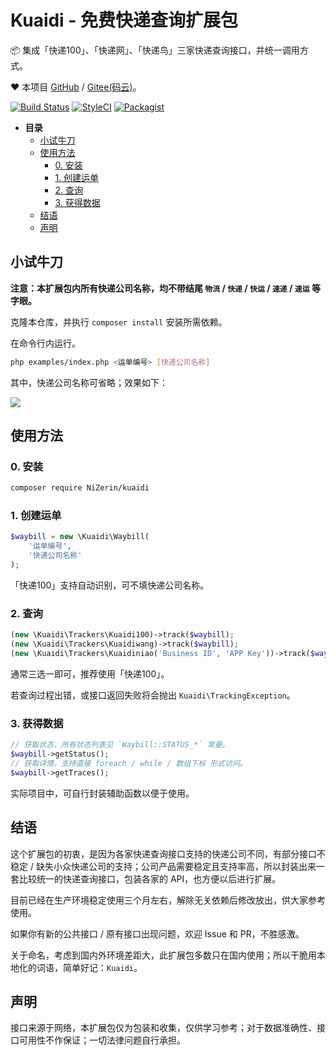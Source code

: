 # Kuaidi - 免费快递查询扩展包

📦 集成「快递100」、「快递网」、「快递鸟」三家快递查询接口，并统一调用方式。

❤️ 本项目 [GitHub](https://github.com/NiZerin/kuaidi) / [Gitee(码云)](https://gitee.com/NiZerin/kuaidi)。

[![Build Status](https://travis-ci.org/NiZerin/kuaidi.svg?branch=master)](https://travis-ci.org/NiZerin/kuaidi)
[![StyleCI](https://github.styleci.io/repos/136556586/shield?branch=master)](https://github.styleci.io/repos/136556586)
[![Packagist](https://img.shields.io/packagist/v/NiZerin/kuaidi.svg)](https://packagist.org/packages/NiZerin/kuaidi)

* **目录**
  * [小试牛刀](#小试牛刀)
  * [使用方法](#使用方法)
      * [0. 安装](#0-安装)
      * [1. 创建运单](#1-创建运单)
      * [2. 查询](#2-查询)
      * [3. 获得数据](#3-获得数据)
  * [结语](#结语)
  * [声明](#声明)

## 小试牛刀

**注意：本扩展包内所有快递公司名称，均不带结尾 `物流` / `快递` / `快运` / `速递` / `速运` 等字眼。**

克隆本仓库，并执行 `composer install` 安装所需依赖。

在命令行内运行。

```bash
php examples/index.php <运单编号> [快递公司名称]
```

其中，快递公司名称可省略；效果如下：

![](https://i.loli.net/2018/08/01/5b6180a5e13f0.png)

## 使用方法

### 0. 安装

```bash
composer require NiZerin/kuaidi
```

### 1. 创建运单

```php
$waybill = new \Kuaidi\Waybill(
    '运单编号', 
    '快递公司名称'
);
```

「快递100」支持自动识别，可不填快递公司名称。

### 2. 查询

```php
(new \Kuaidi\Trackers\Kuaidi100)->track($waybill);
(new \Kuaidi\Trackers\Kuaidiwang)->track($waybill);
(new \Kuaidi\Trackers\Kuaidiniao('Business ID', 'APP Key'))->track($waybill);
```

通常三选一即可，推荐使用「快递100」。

若查询过程出错，或接口返回失败将会抛出 `Kuaidi\TrackingException`。

### 3. 获得数据

```php
// 获取状态，所有状态列表见 `Waybill::STATUS_*` 常量。
$waybill->getStatus();
// 获取详情，支持直接 foreach / while / 数组下标 形式访问。
$waybill->getTraces(); 
```

实际项目中，可自行封装辅助函数以便于使用。

## 结语

这个扩展包的初衷，是因为各家快递查询接口支持的快递公司不同，有部分接口不稳定 / 缺失小众快递公司的支持；公司产品需要稳定且支持率高，所以封装出来一套比较统一的快递查询接口，包装各家的 API，也方便以后进行扩展。

目前已经在生产环境稳定使用三个月左右，解除无关依赖后修改放出，供大家参考使用。

如果你有新的公共接口 / 原有接口出现问题，欢迎 Issue 和 PR，不胜感激。

关于命名，考虑到国内外环境差距大，此扩展包多数只在国内使用；所以干脆用本地化的词语，简单好记：`Kuaidi`。

## 声明

接口来源于网络，本扩展包仅为包装和收集，仅供学习参考；对于数据准确性、接口可用性不作保证；一切法律问题自行承担。